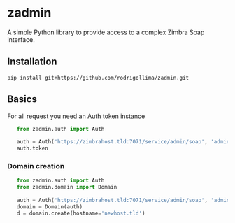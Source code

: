 # zadmin
A simple Python library to provide access to a complex Zimbra Soap interface.

## Installation
`pip install git+https://github.com/rodrigollima/zadmin.git`

## Basics
For all request you need an Auth token instance
```python
   from zadmin.auth import Auth
   
   auth = Auth('https://zimbrahost.tld:7071/service/admin/soap', 'admin@zimbrahost.tld', 'secretpassword')
   auth.token
```

### Domain creation
```python
   from zadmin.auth import Auth
   from zadmin.domain import Domain
   
   auth = Auth('https://zimbrahost.tld:7071/service/admin/soap', 'admin@zimbrahost.tld', 'secretpassword')
   domain = Domain(auth)
   d = domain.create(hostname='newhost.tld')
```

